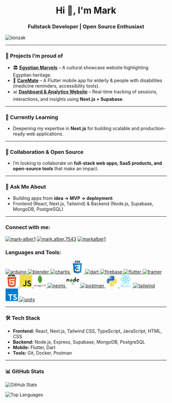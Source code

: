 <h1 align="center">Hi 👋, I'm Mark</h1>
<h3 align="center">Fullstack Developer | Open Source Enthusiast</h3>

<p align="left">
  <img src="https://komarev.com/ghpvc/?username=lionzak&label=Profile%20views&color=0e75b6&style=flat" alt="lionzak" />
</p>

---

### 🔭 Projects I’m proud of
- 🏛️ [**Egyptian Marvels**](#) – A cultural showcase website highlighting Egyptian heritage.  
- 💊 [**CareMate**](#) – A Flutter mobile app for elderly & people with disabilities (medicine reminders, accessibility tools).  
- 📊 [**Dashboard & Analytics Website**](#) – Real-time tracking of sessions, interactions, and insights using **Next.js + Supabase**.  

---

### 🌱 Currently Learning
- Deepening my expertise in **Next.js** for building scalable and production-ready web applications.  

---

### 👯 Collaboration & Open Source
- I’m looking to collaborate on **full-stack web apps, SaaS products, and open-source tools** that make an impact.  

---

### 💬 Ask Me About
- Building apps from **idea → MVP → deployment**  
- Frontend (React, Next.js, Tailwind) & Backend (Node.js, Supabase, MongoDB, PostgreSQL)  

---

<h3 align="left">Connect with me:</h3>
<p align="left">
<a href="https://linkedin.com/in/mark-alber1" target="blank"><img align="center" src="https://raw.githubusercontent.com/rahuldkjain/github-profile-readme-generator/master/src/images/icons/Social/linked-in-alt.svg" alt="mark-alber1" height="30" width="40" /></a>
<a href="https://fb.com/mark.alber.7543" target="blank"><img align="center" src="https://raw.githubusercontent.com/rahuldkjain/github-profile-readme-generator/master/src/images/icons/Social/facebook.svg" alt="mark.alber.7543" height="30" width="40" /></a>
<a href="https://instagram.com/markalber1" target="blank"><img align="center" src="https://raw.githubusercontent.com/rahuldkjain/github-profile-readme-generator/master/src/images/icons/Social/instagram.svg" alt="markalber1" height="30" width="40" /></a>
</p>

<h3 align="left">Languages and Tools:</h3>
<p align="left"> <a href="https://www.arduino.cc/" target="_blank" rel="noreferrer"> <img src="https://cdn.worldvectorlogo.com/logos/arduino-1.svg" alt="arduino" width="40" height="40"/> </a> <a href="https://www.blender.org/" target="_blank" rel="noreferrer"> <img src="https://download.blender.org/branding/community/blender_community_badge_white.svg" alt="blender" width="40" height="40"/> </a> <a href="https://www.chartjs.org" target="_blank" rel="noreferrer"> <img src="https://www.chartjs.org/media/logo-title.svg" alt="chartjs" width="40" height="40"/> </a> <a href="https://www.w3schools.com/css/" target="_blank" rel="noreferrer"> <img src="https://raw.githubusercontent.com/devicons/devicon/master/icons/css3/css3-original-wordmark.svg" alt="css3" width="40" height="40"/> </a> <a href="https://dart.dev" target="_blank" rel="noreferrer"> <img src="https://www.vectorlogo.zone/logos/dartlang/dartlang-icon.svg" alt="dart" width="40" height="40"/> </a> <a href="https://firebase.google.com/" target="_blank" rel="noreferrer"> <img src="https://www.vectorlogo.zone/logos/firebase/firebase-icon.svg" alt="firebase" width="40" height="40"/> </a> <a href="https://flutter.dev" target="_blank" rel="noreferrer"> <img src="https://www.vectorlogo.zone/logos/flutterio/flutterio-icon.svg" alt="flutter" width="40" height="40"/> </a> <a href="https://www.framer.com/" target="_blank" rel="noreferrer"> <img src="https://www.vectorlogo.zone/logos/framer/framer-icon.svg" alt="framer" width="40" height="40"/> </a> <a href="https://www.w3.org/html/" target="_blank" rel="noreferrer"> <img src="https://raw.githubusercontent.com/devicons/devicon/master/icons/html5/html5-original-wordmark.svg" alt="html5" width="40" height="40"/> </a> <a href="https://developer.mozilla.org/en-US/docs/Web/JavaScript" target="_blank" rel="noreferrer"> <img src="https://raw.githubusercontent.com/devicons/devicon/master/icons/javascript/javascript-original.svg" alt="javascript" width="40" height="40"/> </a> <a href="https://www.mongodb.com/" target="_blank" rel="noreferrer"> <img src="https://raw.githubusercontent.com/devicons/devicon/master/icons/mongodb/mongodb-original-wordmark.svg" alt="mongodb" width="40" height="40"/> </a> <a href="https://nextjs.org/" target="_blank" rel="noreferrer"> <img src="https://cdn.worldvectorlogo.com/logos/nextjs-2.svg" alt="nextjs" width="40" height="40"/> </a> <a href="https://nodejs.org" target="_blank" rel="noreferrer"> <img src="https://raw.githubusercontent.com/devicons/devicon/master/icons/nodejs/nodejs-original-wordmark.svg" alt="nodejs" width="40" height="40"/> </a> <a href="https://postman.com" target="_blank" rel="noreferrer"> <img src="https://www.vectorlogo.zone/logos/getpostman/getpostman-icon.svg" alt="postman" width="40" height="40"/> </a> <a href="https://www.python.org" target="_blank" rel="noreferrer"> <img src="https://raw.githubusercontent.com/devicons/devicon/master/icons/python/python-original.svg" alt="python" width="40" height="40"/> </a> <a href="https://reactjs.org/" target="_blank" rel="noreferrer"> <img src="https://raw.githubusercontent.com/devicons/devicon/master/icons/react/react-original-wordmark.svg" alt="react" width="40" height="40"/> </a> <a href="https://tailwindcss.com/" target="_blank" rel="noreferrer"> <img src="https://www.vectorlogo.zone/logos/tailwindcss/tailwindcss-icon.svg" alt="tailwind" width="40" height="40"/> </a> <a href="https://www.typescriptlang.org/" target="_blank" rel="noreferrer"> <img src="https://raw.githubusercontent.com/devicons/devicon/master/icons/typescript/typescript-original.svg" alt="typescript" width="40" height="40"/> </a> <a href="https://unity.com/" target="_blank" rel="noreferrer"> <img src="https://www.vectorlogo.zone/logos/unity3d/unity3d-icon.svg" alt="unity" width="40" height="40"/> </a> </p>

---

### 🛠️ Tech Stack
- **Frontend:** React, Next.js, Tailwind CSS, TypeScript, JavaScript, HTML, CSS  
- **Backend:** Node.js, Express, Supabase, MongoDB, PostgreSQL  
- **Mobile:** Flutter, Dart  
- **Tools:** Git, Docker, Postman  

---

### 📊 GitHub Stats
<p align="left">
  <img src="https://github-readme-stats.vercel.app/api?username=lionzak&show_icons=true&theme=default&hide_border=true" alt="GitHub Stats" />
</p>
<p align="left">
  <img src="https://github-readme-stats.vercel.app/api/top-langs?username=lionzak&layout=compact&theme=default&hide_border=true" alt="Top Languages" />
</p>
